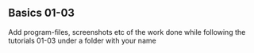 ## Basics 01-03
Add program-files, screenshots etc of the work done while following the tutorials 01-03 under a folder with your name